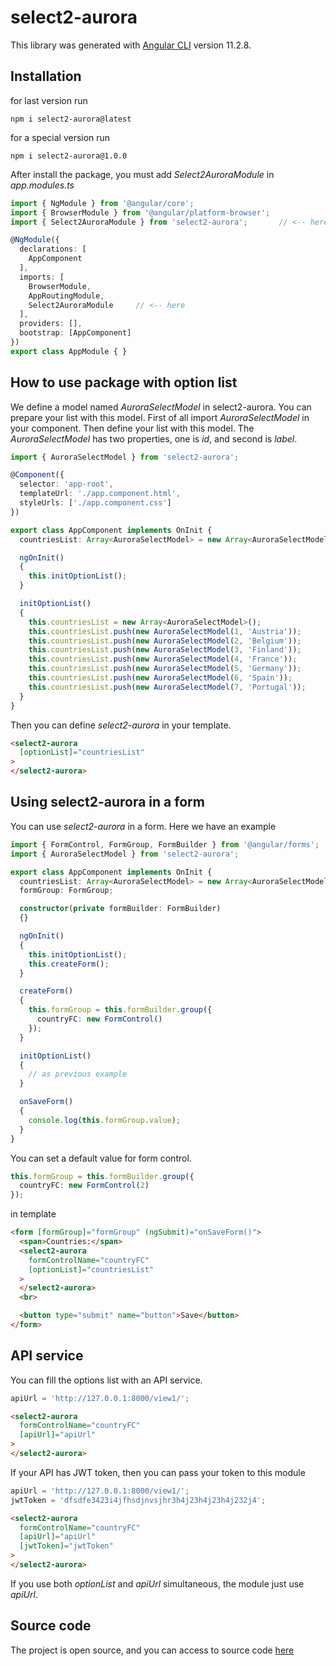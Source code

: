 # select2-aurora

This library was generated with [Angular CLI](https://github.com/angular/angular-cli) version 11.2.8.

## Installation

for last version run

```
npm i select2-aurora@latest
```

for a special version run

```
npm i select2-aurora@1.0.0
```

After install the package, you must add _Select2AuroraModule_ in _app.modules.ts_

```typescript
import { NgModule } from '@angular/core';
import { BrowserModule } from '@angular/platform-browser';
import { Select2AuroraModule } from 'select2-aurora';       // <-- here

@NgModule({
  declarations: [
    AppComponent
  ],
  imports: [
    BrowserModule,
    AppRoutingModule,
    Select2AuroraModule     // <-- here
  ],
  providers: [],
  bootstrap: [AppComponent]
})
export class AppModule { }
```

## How to use package with option list

We define a model named _AuroraSelectModel_ in select2-aurora.
You can prepare your list with this model.
First of all import _AuroraSelectModel_ in your component.
Then define your list with this model.
The _AuroraSelectModel_ has two properties, one is _id_, and second is _label_.


```typescript
import { AuroraSelectModel } from 'select2-aurora';

@Component({
  selector: 'app-root',
  templateUrl: './app.component.html',
  styleUrls: ['./app.component.css']
})

export class AppComponent implements OnInit {
  countriesList: Array<AuroraSelectModel> = new Array<AuroraSelectModel>();

  ngOnInit()
  {
    this.initOptionList();
  }

  initOptionList()
  {
    this.countriesList = new Array<AuroraSelectModel>();
    this.countriesList.push(new AuroraSelectModel(1, 'Austria'));
    this.countriesList.push(new AuroraSelectModel(2, 'Belgium'));
    this.countriesList.push(new AuroraSelectModel(3, 'Finland'));
    this.countriesList.push(new AuroraSelectModel(4, 'France'));
    this.countriesList.push(new AuroraSelectModel(5, 'Germany'));
    this.countriesList.push(new AuroraSelectModel(6, 'Spain'));
    this.countriesList.push(new AuroraSelectModel(7, 'Portugal'));
  }
}
```

Then you can define _select2-aurora_ in your template.

```html
<select2-aurora
  [optionList]="countriesList"  
>
</select2-aurora>
```

## Using select2-aurora in a form

You can use _select2-aurora_ in a form. Here we have an example

```typescript
import { FormControl, FormGroup, FormBuilder } from '@angular/forms';
import { AuroraSelectModel } from 'select2-aurora';

export class AppComponent implements OnInit {
  countriesList: Array<AuroraSelectModel> = new Array<AuroraSelectModel>();  
  formGroup: FormGroup;

  constructor(private formBuilder: FormBuilder)
  {}

  ngOnInit()
  {
    this.initOptionList();
    this.createForm();
  }

  createForm()
  {
    this.formGroup = this.formBuilder.group({
      countryFC: new FormControl()
    });
  }

  initOptionList()
  {
    // as previous example
  }

  onSaveForm()
  {
    console.log(this.formGroup.value);
  }
}

```

You can set a default value for form control.

```typescript
this.formGroup = this.formBuilder.group({
  countryFC: new FormControl(2)
});
```

in template

```html
<form [formGroup]="formGroup" (ngSubmit)="onSaveForm()">
  <span>Countries:</span>
  <select2-aurora
    formControlName="countryFC"
    [optionList]="countriesList"
  >
  </select2-aurora>
  <br>

  <button type="submit" name="button">Save</button>
</form>
```

## API service

You can fill the options list with an API service.

```typescript
apiUrl = 'http://127.0.0.1:8000/view1/';
```

```html
<select2-aurora
  formControlName="countryFC"
  [apiUrl]="apiUrl"
>
</select2-aurora>
```

If your API has JWT token, then you can pass your token to this module

```typescript
apiUrl = 'http://127.0.0.1:8000/view1/';
jwtToken = 'dfsdfe3423i4jfhsdjnvsjhr3h4j23h4j23h4j232j4';
```

```html
<select2-aurora
  formControlName="countryFC"
  [apiUrl]="apiUrl"
  [jwtToken]="jwtToken"
>
</select2-aurora>
```

If you use both _optionList_ and _apiUrl_ simultaneous, the module just use _apiUrl_.

## Source code

The project is open source, and you can access to source code [here](https://github.com/mohammadali66/aurora/tree/master/projects/select2-aurora)
